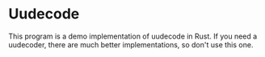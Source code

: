 # Uudecode

This program is a demo implementation of uudecode in Rust.  If you need a uudecoder, there are much better implementations, so don't use this one.
